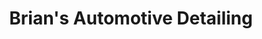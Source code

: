 ---
title: "Brian's Automotive Detailing"
url: /eastlake/brians-automotive-detailing/
shop: car repair
---